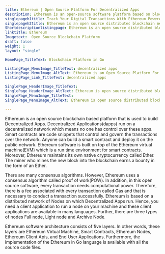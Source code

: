 ```yaml
---
title: Ethereum | Open Source Platform For Decentralized Apps
description: Ethereum is an open-source software platform based on blockchain technology. It provides a complete run time environment to build and deploy Decentralized Apps
singlepageh1title: Track Your Digital Transactions With Ethereum Powered Apps
singlepageh2title: Ethereum is an open source distributed blockchain network. Build and deploy Smart Contracts and Distributed Applications with complete security and availability
Shortdescriptionlistingpage: Ethereum is an open source distributed blockchain network. Build and deploy Smart Contracts and Distributed Applications with complete security and availability
linktitle: Ethereum
Imagetext:  Open Source Blockchain Platform
draft: false
weight: 1
layout: "single"

HomePage_TitleText: Blockchain Platform in Go

ListingPage_MenuImage_TitleText: decentralized apps
ListingPage_MenuImage_AltText: Ethereum is an Open Source Platform For Decentralized Apps
ListingPage_Link_TitleText: decentralized apps

SinglePage_HeaderImage_TitleText: 
SinglePage_HeaderImage_AltText: Ethereum is open source distributed blockchain distributed blockchain platform
SinglePage_MenuImage_TitleText: 
SinglePage_MenuImage_AltText: Ethereum is open source distributed blockchain network

---
```


Ethereum is an open source blockchain based platform that is used to build Decentralized Apps. Decentralized Applications(dapps) run on a decentralized network which means no one has control over these apps. Smart contracts are code snippets that control and govern the transactions over the network. Anyone can build a smart contract and deploy it on the public network. Ethereum software is built on top of the Ethereum virtual machine(EVM) which is a run time environment for smart contracts. Moreover, Ethereum maintains its own native cryptocurrency called Ether. The miner who mines the new block into the blockchain earns a bounty in the form of an Ether.

There are many consensus algorithms. However, Ethereum uses a consensus algorithm called proof of work(POW). In addition, in this open source software, every transaction needs computational power. Therefore, there is a fee associated with every transaction called Gas and that is necessary to conduct a transaction successfully. Ethereum is based on a distributed network of Nodes on which Decentralized Apps run. Hence, you need a client application to run a node on your machine and these client applications are available in many languages. Further, there are three types of nodes Full node, Light node and Archive Node.

Ethereum software architecture consists of five layers. In other words, these layers are Ethereum Virtual Machine, Smart Contracts, Ethereum Nodes, Ethereum Client Apis, and End User Applications. Furthermore, the implementation of the Ethereum in Go language is available with all the source code files.

<a class="anchor" id="requirements" name="requirements" style="font-size: 12.16px;"></a>
